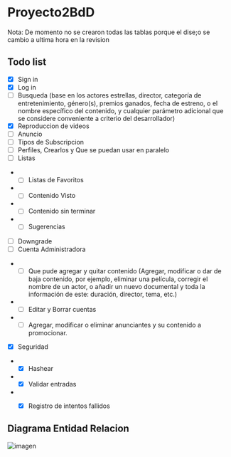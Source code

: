# Proyecto2BdD

Nota: De momento no se crearon todas las tablas porque el dise;o se cambio a ultima hora en la revision

## Todo list

- [x] Sign in
- [x] Log in
- [ ] Busqueda (base en los actores estrellas, director, categoría de entretenimiento, género(s), premios ganados, fecha de estreno, o el nombre específico del contenido, y cualquier parámetro adicional que se considere conveniente a criterio del desarrollador)
- [x] Reproduccion de videos
- [ ] Anuncio
- [ ] Tipos de Subscripcion
- [ ] Perfiles, Crearlos y Que se puedan usar en paralelo
- [ ] Listas
- - [ ] Listas de Favoritos
- - [ ] Contenido Visto
- - [ ] Contenido sin terminar
- - [ ] Sugerencias
- [ ] Downgrade
- [ ] Cuenta Administradora
- - [ ] Que pude agregar y quitar contenido (Agregar, modificar o dar de baja contenido, por ejemplo, eliminar una película, corregir el nombre de un actor, o añadir un nuevo documental y toda la información de este: duración, director, tema, etc.)
- - [ ] Editar y Borrar cuentas
- - [ ] Agregar, modificar o eliminar anunciantes y su contenido a promocionar.
- [x] Seguridad
- - [x] Hashear
- - [x] Validar entradas
- - [x] Registro de intentos fallidos



## Diagrama Entidad Relacion
![imagen](https://user-images.githubusercontent.com/64183934/163818588-6a78bb9c-2cb6-4e0d-a11a-6a6f67d4e748.png)


